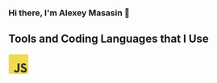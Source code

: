 ### Hi there, I'm Alexey Masasin 👋

## Tools and Coding Languages that I Use
<img src="https://github.com/devicons/devicon/blob/master/icons/javascript/javascript-original.svg" title="JavaScript" alt="JavaScript" width="40" height="40"/>&nbsp;

